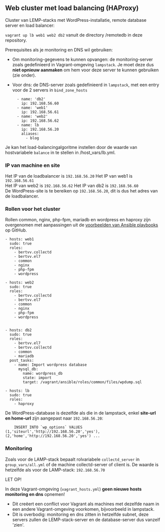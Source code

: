 ## Web cluster met load balancing (HAProxy)


Cluster van LEMP-stacks met WordPress-installatie, remote database server en load balancer:

`vagrant up lb web1 web2 db2` vanuit de directory /remotedb in deze repository.

Prerequisites als je monitoring en DNS wil gebruiken:

- Om monitoring-gegevens te kunnen opvangen: de monitoring-server zoals gedefinieerd in Vagrant-omgeving `lampstack`. Je moet deze dus **niet opnieuw aanmaken** om hem voor deze server te kunnen gebruiken (zie onder).
- Voor dns: de DNS-server zoals gedefinieerd in `lampstack`, met een entry voor de 2 servers in `bind_zone_hosts`  

        - name: 'db2'
          ip: 192.168.56.60
        - name: 'web1'
          ip: 192.168.56.61
        - name: 'web2'
          ip: 192.168.56.62
        - name: lb
          ip: 192.168.56.20
          aliases:
            - blog

Je kan het load-balancingalgoritme instellen door de waarde van hostvariabele `balance` in te stellen in /host_vars/lb.yml.

### IP van machine en site

Het IP van de loadbalancer is `192.168.56.20`
Het IP van web1 is `192.168.56.61`  
Het IP van web2 is `192.168.56.62`
Het IP van db2 is `192.168.56.60`  
De WordPress-site is te bereiken op `192.168.56.20`, dit is dus het adres van de loadbalancer.

### Rollen voor het cluster

Rollen common, nginx, php-fpm, mariadb en wordpress en haproxy zijn overgenomen met aanpassingen uit de [voorbeelden van Ansible playbooks](https://github.com/ansible/ansible-examples) op GitHub.

```
- hosts: web1
  sudo: true
  roles:
    - bertvv.collectd
    - bertvv.el7
    - common
    - nginx
    - php-fpm
    - wordpress

- hosts: web2
  sudo: true
  roles:
    - bertvv.collectd
    - bertvv.el7
    - common
    - nginx
    - php-fpm
    - wordpress


- hosts: db2
  sudo: true
  roles:
    - bertvv.el7
    - bertvv.collectd
    - common
    - mariadb
  post_tasks:
    - name: Import wordpress database
      mysql_db:
        name: wordpress_db
        state: import
        target: /vagrant/ansible/roles/common/files/wpdump.sql

- hosts: lb
  sudo: true
  roles:
    - haproxy
```

De WordPress-database is dezelfde als die in de lampstack, enkel **site-url en home-url** zijn aangepast naar `192.168.56.20`:

        INSERT INTO `wp_options` VALUES (1,'siteurl','http://192.168.56.20','yes'),(2,'home','http://192.168.56.20','yes') ...

### Monitoring

Zoals voor de LAMP-stack bepaalt rolvariabele `collectd_server` in `group_vars/all.yml` of de machine collectd-server of client is. De waarde is hetzelfde als voor de LAMP-stack: `192.168.56.70`

LET OP!

In deze Vagrant-omgeving (`vagrant_hosts.yml`) **geen nieuwe hosts monitoring en dns** opnemen!

- Dit creëert een conflict voor Vagrant als machines met dezelfde naam in een andere Vagrant-omgeving voorkomen, bijvoorbeeld in lampstack.
- Dit is overbodig: monitoring en dns zitten in hetzelfde subnet, deze servers zullen de LEMP-stack-server en de database-server dus vanzelf 'zien'.
